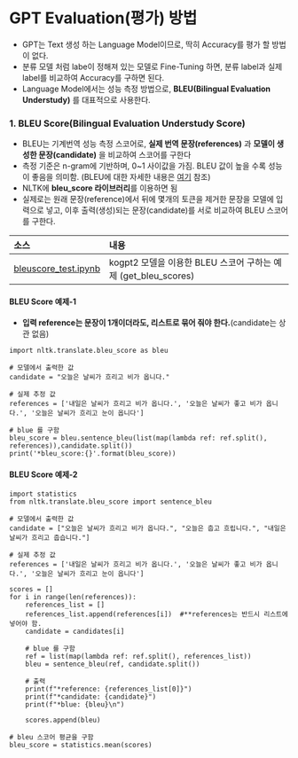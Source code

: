 # GPT Evaluation(평가) 방법 
- GPT는 Text 생성 하는 Language Model이므로, 딱히 Accuracy를 평가 할 방법이 없다.
- 분류 모델 처럼 labe이 정해져 있는 모델로 Fine-Tuning 하면, 분류 label과 실제 label를 비교하여 Accuracy를 구하면 된다.
- Language Model에서는 성능 측정 방법으로, **BLEU(Bilingual Evaluation Understudy)** 를 대표적으로 사용한다.

### 1. BLEU Score(Bilingual Evaluation Understudy Score)
- BLEU는 기계번역 성능 측정 스코어로, **실제 번역 문장(references)** 과 **모델이 생성한 문장(candidate)** 을 비교하여 스코어를 구한다
- 측정 기준은 n-gram에 기반하며, 0~1 사이값을 가짐. BLEU 값이 높을 수록 성능이 좋음을 의미함. (BLEU에 대한 자세한 내용은 [여기](https://wikidocs.net/31695) 참조)
- NLTK에 **bleu_score 라이브러리**를 이용하면 됨
- 실제로는 원래 문장(reference)에서 뒤에 몇개의 토큰을 제거한 문장을 모델에 입력으로 넣고, 이후 출력(생성)되는 문장(candidate)를 서로 비교하여 BLEU 스코어를 구한다.

|소스|내용|
|:--------|:-------------------------------|
|[bleuscore_test.ipynb](https://github.com/kobongsoo/GPT-2/blob/master/evaluate/bleuscore_test.ipynb)|kogpt2 모델을 이용한 BLEU 스코어 구하는 예제  (get_bleu_scores)|

#### BLEU Score  예제-1
- **입력 reference는 문장이 1개이더라도, 리스트로 묶어 줘야 한다.**(candidate는 상관 없음)
```
import nltk.translate.bleu_score as bleu

# 모델에서 출력한 값
candidate = "오늘은 날씨가 흐리고 비가 옵니다."

# 실제 추정 값
references = ['내일은 날씨가 흐리고 비가 옵니다.', '오늘은 날씨가 좋고 비가 옵니다.', '오늘은 날씨가 흐리고 눈이 옵니다']

# blue 를 구함
bleu_score = bleu.sentence_bleu(list(map(lambda ref: ref.split(), references)),candidate.split())
print('*bleu_score:{}'.format(bleu_score))
```
#### BLEU Score  예제-2
```
import statistics
from nltk.translate.bleu_score import sentence_bleu

# 모델에서 출력한 값
candidate = ["오늘은 날씨가 흐리고 비가 옵니다.", "오늘은 춥고 흐립니다.", "내일은 날씨가 흐리고 춥습니다."]

# 실제 추정 값
references = ['내일은 날씨가 흐리고 비가 옵니다.', '오늘은 날씨가 좋고 비가 옵니다.', '오늘은 날씨가 흐리고 눈이 옵니다']

scores = []
for i in range(len(references)):
    references_list = []
    references_list.append(references[i])  #**references는 반드시 리스트에 넣어야 함.
    candidate = candidates[i]
    
    # blue 를 구함
    ref = list(map(lambda ref: ref.split(), references_list))
    bleu = sentence_bleu(ref, candidate.split())
    
    # 출력 
    print(f"*reference: {references_list[0]}")
    print(f"*candidate: {candidate}")
    print(f"*blue: {bleu}\n")
    
    scores.append(bleu)

# bleu 스코어 평균을 구함    
bleu_score = statistics.mean(scores)
```
